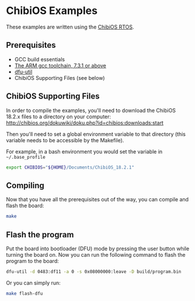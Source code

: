 # ChibiOS Examples

These examples are written using the [ChibiOS RTOS](http://chibios.org/dokuwiki/doku.php). 

## Prerequisites

 * GCC build essentials
 * [The ARM gcc toolchain, 7.3.1 or above](https://developer.arm.com/tools-and-software/open-source-software/developer-tools/gnu-toolchain/gnu-rm)
 * [dfu-util](http://dfu-util.sourceforge.net/)
 * ChibiOS Supporting Files (see below)

## ChibiOS Supporting Files

In order to compile the examples, you'll need to download the ChibiOS 18.2.x files to a directory on your computer:
http://chibios.org/dokuwiki/doku.php?id=chibios:downloads:start

Then you'll need to set a global environment variable to that directory (this variable needs to be accessible by the Makefile). 

For example, in a bash environment you would set the variable in `~/.base_profile`

```bash
export CHIBIOS="${HOME}/Documents/ChibiOS_18.2.1"
```

## Compiling

Now that you have all the prerequisites out of the way, you can compile and flash the board:

```bash
make
```

## Flash the program

Put the board into bootloader (DFU) mode by pressing the user button while turning the board on. Now you can run the following command to flash the program to the board:

```bash
dfu-util -d 0483:df11 -a 0 -s 0x08000000:leave -D build/program.bin
```

Or you can simply run:

```bash
make flash-dfu
```